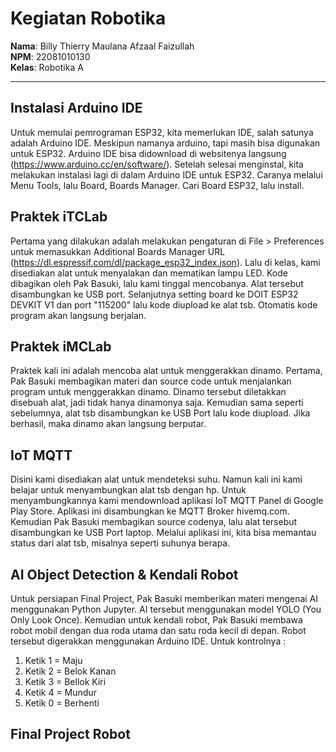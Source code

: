 # Kegiatan Robotika 

**Nama**: Billy Thierry Maulana Afzaal Faizullah  
**NPM**: 22081010130  
**Kelas**: Robotika A  

---

## Instalasi Arduino IDE

Untuk memulai pemrograman ESP32, kita memerlukan IDE, salah satunya adalah Arduino IDE. Meskipun namanya
arduino, tapi masih bisa digunakan untuk ESP32. Arduino IDE bisa didownload di websitenya langsung (https://www.arduino.cc/en/software/). Setelah selesai menginstal, kita melakukan instalasi lagi di dalam Arduino IDE untuk ESP32. Caranya melalui Menu Tools,
lalu Board, Boards Manager. Cari Board ESP32, lalu install.



## Praktek iTCLab

Pertama yang dilakukan adalah melakukan pengaturan di File > Preferences untuk memasukkan Additional Boards Manager URL (https://dl.espressif.com/dl/package_esp32_index.json). Lalu di kelas, kami disediakan alat untuk menyalakan dan mematikan lampu LED. Kode dibagikan oleh Pak Basuki, lalu kami tinggal mencobanya. Alat tersebut disambungkan ke USB port. Selanjutnya setting board ke DOIT ESP32 DEVKIT V1 dan port "115200" lalu kode diupload ke alat tsb. Otomatis kode program akan langsung berjalan. 

## Praktek iMCLab

Praktek kali ini adalah mencoba alat untuk menggerakkan dinamo. Pertama, Pak Basuki membagikan materi dan source code untuk menjalankan program untuk menggerakkan dinamo. Dinamo tersebut diletakkan disebuah alat, jadi tidak hanya dinamonya saja. Kemudian sama seperti sebelumnya, alat tsb disambungkan ke USB Port lalu kode diupload. Jika berhasil, maka dinamo akan langsung berputar.

## IoT MQTT

Disini kami disediakan alat untuk mendeteksi suhu. Namun kali ini kami belajar untuk menyambungkan alat tsb dengan hp. Untuk menyambungkannya kami mendownload aplikasi IoT MQTT Panel di Google Play Store. Aplikasi ini disambungkan ke MQTT Broker hivemq.com. Kemudian Pak Basuki membagikan source codenya, lalu alat tersebut disambungkan ke USB Port laptop. Melalui aplikasi ini, kita bisa memantau status dari alat tsb, misalnya seperti suhunya berapa. 

## AI Object Detection & Kendali Robot

Untuk persiapan Final Project, Pak Basuki memberikan materi mengenai AI menggunakan Python Jupyter. AI tersebut menggunakan model YOLO (You Only Look Once). Kemudian untuk kendali robot, Pak Basuki membawa robot mobil dengan dua roda utama dan satu roda kecil di depan. Robot tersebut digerakkan menggunakan Arduino IDE. Untuk kontrolnya : 
1. Ketik 1 = Maju
2. Ketik 2 = Belok Kanan 
3. Ketik 3 = Bellok Kiri
4. Ketik 4 = Mundur
5. Ketik 0 = Berhenti

## Final Project Robot 


